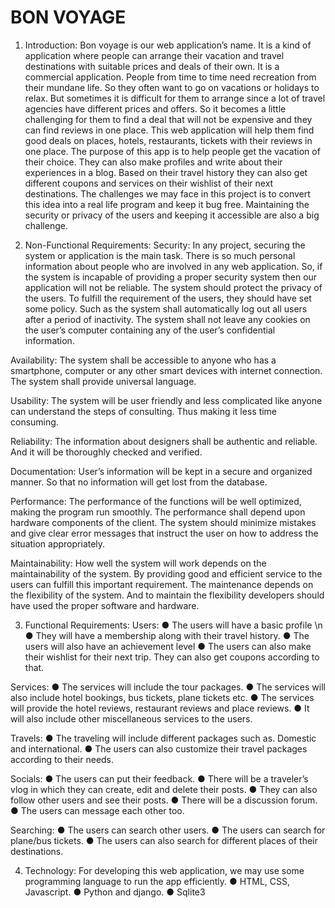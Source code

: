 # BON VOYAGE
 
 
1.   Introduction:
Bon voyage is our web application’s name. It is a kind of application where people can arrange their vacation and travel destinations with suitable prices and deals of their own. It is a commercial application.
People from time to time need recreation from their mundane life. So they often want to go on vacations or holidays to relax. But sometimes it is difficult for them to arrange since a lot of travel agencies have different prices and offers. So it becomes a little challenging for them to find a deal that will not be expensive and they can find reviews in one place. This web application will help them find good deals on places, hotels, restaurants, tickets with their reviews in one place.
The purpose of this app is to help people get the vacation of their choice. They can also make profiles and write about their experiences in a blog. Based on their travel history they can also get different coupons and services on their wishlist of their next destinations.
The challenges we may face in this project is to convert this idea into a real life program and keep it bug free. Maintaining the security or privacy of the users and keeping it accessible are also a big challenge. 
 

2.	Non-Functional Requirements:
Security:
In any project, securing the system or application is the main task. There is so much personal information about people who are involved in any web application. So, if the system is incapable of providing a proper security system then our application will not be reliable. The system should protect the privacy of the users. To fulfill the requirement of the users, they should have set some policy. Such as the system shall automatically log out all users after a period of inactivity. The system shall not leave any cookies on the user’s computer containing any of the user’s confidential information.
 
Availability:
The system shall be accessible to anyone who has a smartphone, computer or any other smart devices with internet connection. The system shall provide universal language.
 
Usability:
The system will be user friendly and less complicated like anyone can understand the steps of consulting. Thus making it less time consuming.
 
Reliability:
The information about designers shall be authentic and reliable. And it will be thoroughly checked and verified.
 
Documentation:
User’s information will be kept in a secure and organized manner. So that no information will get lost from the database.
 
Performance:
The performance of the functions will be well optimized, making the program run smoothly. The performance shall depend upon hardware components of the client. The system should minimize mistakes and give clear error messages that instruct the user on how to address the situation appropriately.
 
Maintainability:
How well the system will work depends on the maintainability of the system. By providing good and efficient service to the users can fulfill this important requirement. The maintenance depends on the flexibility of the system. And to maintain the flexibility developers should have used the proper software and hardware.
 
3.    Functional Requirements:
Users:
●	The users will have a basic profile \n
●	They will have a membership along with their travel history.
●	The users will also have an achievement level
●	The users can also make their wishlist for their next trip. They can also get coupons according to that.

Services:
●	The services will include the tour packages.
●	The services will also include hotel bookings, bus tickets, plane tickets etc.
●	The services will provide the hotel reviews, restaurant reviews and place reviews.
●	It will also include other miscellaneous services to the users.

Travels:
●	The traveling will include different packages such as. Domestic and international.
●	The users can also customize their travel packages according to their needs.

Socials:
●	The users can put their feedback.
●	There will be a traveler’s vlog in which they can create, edit and delete their posts.
●	They can also follow other users and see their posts.
●	There will be a discussion forum.
●	The users can message each other too.

Searching:
●	The users can search other users. 
●	The users can search for plane/bus tickets.
●	The users can also search for different places of their destinations.

4.    Technology:
For developing this web application, we may use some programming language to run the app efficiently.
●	HTML, CSS, Javascript.
●	Python and django.
●	Sqlite3
